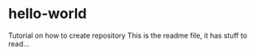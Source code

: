 # hello-world
Tutorial on how to create repository
This is the readme file, it has stuff to read...
